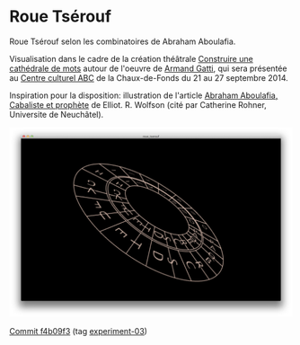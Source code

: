 Roue Tsérouf
============

Roue Tsérouf selon les combinatoires de Abraham Aboulafia.

Visualisation dans le cadre de la création théâtrale [Construire une cathédrale de mots](https://www.facebook.com/events/627615767314919/) autour de l'oeuvre de [Armand Gatti](http://www.armand-gatti.org), qui sera présentée au [Centre culturel ABC](http://www.abc-culture.ch/arts_de_la_scene) de la Chaux-de-Fonds du 21 au 27 septembre 2014.

Inspiration pour la disposition: illustration de l'article [Abraham Aboulafia, Cabaliste et prophète](http://www.lyber-eclat.net/lyber/wolson/wolfson.html) de Elliot. R. Wolfson (cité par Catherine Rohner, Universite de Neuchâtel).

![Roue Tsérouf · Commit f4b09f3](https://raw.githubusercontent.com/olange/roue-tserouf/master/roue_tserouf/roue-tserouf-commit-f4b09f3.png "Roue Tsérouf · Commit f4b09f3")

[Commit f4b09f3](https://github.com/olange/roue-tserouf/commit/fbddc9b5db) (tag [experiment-03](https://github.com/olange/roue-tserouf/tree/experiment-03))
